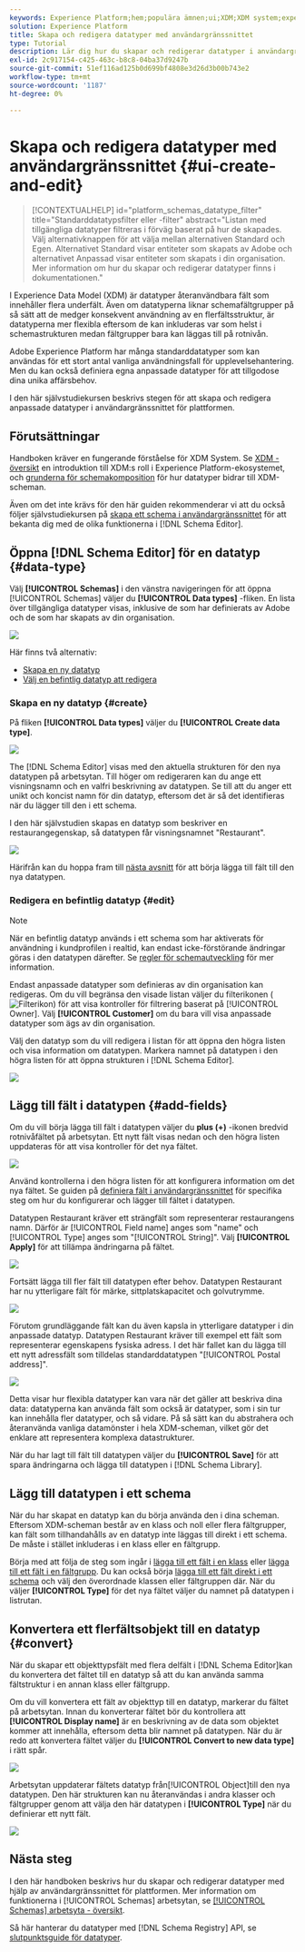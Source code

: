 ```yaml
---
keywords: Experience Platform;hem;populära ämnen;ui;XDM;XDM system;experience data model;Experience data model;experience data model;data model;data model;schema register;schema Registry;schema;schema;scheman;scheman;scheman;scheman;create;data type;data types;
solution: Experience Platform
title: Skapa och redigera datatyper med användargränssnittet
type: Tutorial
description: Lär dig hur du skapar och redigerar datatyper i användargränssnittet i Experience Platform.
exl-id: 2c917154-c425-463c-b8c8-04ba37d9247b
source-git-commit: 51ef116ad125b0d699bf4808e3d26d3b00b743e2
workflow-type: tm+mt
source-wordcount: '1187'
ht-degree: 0%

---
```


# Skapa och redigera datatyper med användargränssnittet {#ui-create-and-edit}

>[!CONTEXTUALHELP]
>id="platform_schemas_datatype_filter"
>title="Standarddatatypsfilter eller -filter"
>abstract="Listan med tillgängliga datatyper filtreras i förväg baserat på hur de skapades. Välj alternativknappen för att välja mellan alternativen Standard och Egen. Alternativet Standard visar entiteter som skapats av Adobe och alternativet Anpassad visar entiteter som skapats i din organisation. Mer information om hur du skapar och redigerar datatyper finns i dokumentationen."

I Experience Data Model (XDM) är datatyper återanvändbara fält som innehåller flera underfält. Även om datatyperna liknar schemafältgrupper på så sätt att de medger konsekvent användning av en flerfältsstruktur, är datatyperna mer flexibla eftersom de kan inkluderas var som helst i schemastrukturen medan fältgrupper bara kan läggas till på rotnivån.

Adobe Experience Platform har många standarddatatyper som kan användas för ett stort antal vanliga användningsfall för upplevelsehantering. Men du kan också definiera egna anpassade datatyper för att tillgodose dina unika affärsbehov.

I den här självstudiekursen beskrivs stegen för att skapa och redigera anpassade datatyper i användargränssnittet för plattformen.

## Förutsättningar

Handboken kräver en fungerande förståelse för XDM System. Se [XDM - översikt](../../home.md) en introduktion till XDM:s roll i Experience Platform-ekosystemet, och [grunderna för schemakomposition](../../schema/composition.md) för hur datatyper bidrar till XDM-scheman.

Även om det inte krävs för den här guiden rekommenderar vi att du också följer självstudiekursen på [skapa ett schema i användargränssnittet](../../tutorials/create-schema-ui.md) för att bekanta dig med de olika funktionerna i [!DNL Schema Editor].

## Öppna [!DNL Schema Editor] för en datatyp {#data-type}

Välj **[!UICONTROL Schemas]** i den vänstra navigeringen för att öppna [!UICONTROL Schemas] väljer du **[!UICONTROL Data types]** -fliken. En lista över tillgängliga datatyper visas, inklusive de som har definierats av Adobe och de som har skapats av din organisation.

![](../../images/ui/resources/data-types/data-types-tab.png)

Här finns två alternativ:

- [Skapa en ny datatyp](#create)
- [Välj en befintlig datatyp att redigera](#edit)

### Skapa en ny datatyp {#create}

På fliken **[!UICONTROL Data types]** väljer du **[!UICONTROL Create data type]**.

![](../../images/ui/resources/data-types/create.png)

The [!DNL Schema Editor] visas med den aktuella strukturen för den nya datatypen på arbetsytan. Till höger om redigeraren kan du ange ett visningsnamn och en valfri beskrivning av datatypen. Se till att du anger ett unikt och koncist namn för din datatyp, eftersom det är så det identifieras när du lägger till den i ett schema.

I den här självstudien skapas en datatyp som beskriver en restaurangegenskap, så datatypen får visningsnamnet &quot;Restaurant&quot;.

![](../../images/ui/resources/data-types/data-type-properties.png)

Härifrån kan du hoppa fram till [nästa avsnitt](#add-fields) för att börja lägga till fält till den nya datatypen.

### Redigera en befintlig datatyp {#edit}

>[!NOTE]
>
>När en befintlig datatyp används i ett schema som har aktiverats för användning i kundprofilen i realtid, kan endast icke-förstörande ändringar göras i den datatypen därefter. Se [regler för schemautveckling](../../schema/composition.md#evolution) för mer information.

Endast anpassade datatyper som definieras av din organisation kan redigeras. Om du vill begränsa den visade listan väljer du filterikonen (![Filterikon](../../images/ui/resources/data-types/filter.png)) för att visa kontroller för filtrering baserat på [!UICONTROL Owner]. Välj **[!UICONTROL Customer]** om du bara vill visa anpassade datatyper som ägs av din organisation.

Välj den datatyp som du vill redigera i listan för att öppna den högra listen och visa information om datatypen. Markera namnet på datatypen i den högra listen för att öppna strukturen i [!DNL Schema Editor].

![](../../images/ui/resources/data-types/edit.png)

## Lägg till fält i datatypen {#add-fields}

Om du vill börja lägga till fält i datatypen väljer du **plus (+)** -ikonen bredvid rotnivåfältet på arbetsytan. Ett nytt fält visas nedan och den högra listen uppdateras för att visa kontroller för det nya fältet.

![](../../images/ui/resources/data-types/new-field.png)

Använd kontrollerna i den högra listen för att konfigurera information om det nya fältet. Se guiden på [definiera fält i användargränssnittet](../fields/overview.md#define) för specifika steg om hur du konfigurerar och lägger till fältet i datatypen.

Datatypen Restaurant kräver ett strängfält som representerar restaurangens namn. Därför är [!UICONTROL Field name] anges som &quot;name&quot; och [!UICONTROL Type] anges som &quot;[!UICONTROL String]&quot;. Välj **[!UICONTROL Apply]** för att tillämpa ändringarna på fältet.

![](../../images/ui/resources/data-types/name-field.png)

Fortsätt lägga till fler fält till datatypen efter behov. Datatypen Restaurant har nu ytterligare fält för märke, sittplatskapacitet och golvutrymme.

![](../../images/ui/resources/data-types/more-fields.png)

Förutom grundläggande fält kan du även kapsla in ytterligare datatyper i din anpassade datatyp. Datatypen Restaurant kräver till exempel ett fält som representerar egenskapens fysiska adress. I det här fallet kan du lägga till ett nytt adressfält som tilldelas standarddatatypen &quot;[!UICONTROL Postal address]&quot;.

![](../../images/ui/resources/data-types/address-field.png)

Detta visar hur flexibla datatyper kan vara när det gäller att beskriva dina data: datatyperna kan använda fält som också är datatyper, som i sin tur kan innehålla fler datatyper, och så vidare. På så sätt kan du abstrahera och återanvända vanliga datamönster i hela XDM-scheman, vilket gör det enklare att representera komplexa datastrukturer.

När du har lagt till fält till datatypen väljer du **[!UICONTROL Save]** för att spara ändringarna och lägga till datatypen i [!DNL Schema Library].

## Lägg till datatypen i ett schema

När du har skapat en datatyp kan du börja använda den i dina scheman. Eftersom XDM-scheman består av en klass och noll eller flera fältgrupper, kan fält som tillhandahålls av en datatyp inte läggas till direkt i ett schema. De måste i stället inkluderas i en klass eller en fältgrupp.

Börja med att följa de steg som ingår i [lägga till ett fält i en klass](./classes.md#add-fields) eller [lägga till ett fält i en fältgrupp](./field-groups.md#add-fields). Du kan också börja [lägga till ett fält direkt i ett schema](./schemas.md#add-individual-fields) och välj den överordnade klassen eller fältgruppen där. När du väljer **[!UICONTROL Type]** för det nya fältet väljer du namnet på datatypen i listrutan.

## Konvertera ett flerfältsobjekt till en datatyp {#convert}

När du skapar ett objekttypsfält med flera delfält i [!DNL Schema Editor]kan du konvertera det fältet till en datatyp så att du kan använda samma fältstruktur i en annan klass eller fältgrupp.

Om du vill konvertera ett fält av objekttyp till en datatyp, markerar du fältet på arbetsytan. Innan du konverterar fältet bör du kontrollera att **[!UICONTROL Display name]** är en beskrivning av de data som objektet kommer att innehålla, eftersom detta blir namnet på datatypen. När du är redo att konvertera fältet väljer du **[!UICONTROL Convert to new data type]** i rätt spår.

![](../../images/ui/resources/data-types/convert-object.png)

Arbetsytan uppdaterar fältets datatyp från[!UICONTROL Object]till den nya datatypen. Den här strukturen kan nu återanvändas i andra klasser och fältgrupper genom att välja den här datatypen i **[!UICONTROL Type]** när du definierar ett nytt fält.

![](../../images/ui/resources/data-types/converted.png)

## Nästa steg

I den här handboken beskrivs hur du skapar och redigerar datatyper med hjälp av användargränssnittet för plattformen. Mer information om funktionerna i [!UICONTROL Schemas] arbetsytan, se [[!UICONTROL Schemas] arbetsyta - översikt](../overview.md).

Så här hanterar du datatyper med [!DNL Schema Registry] API, se [slutpunktsguide för datatyper](../../api/data-types.md).

